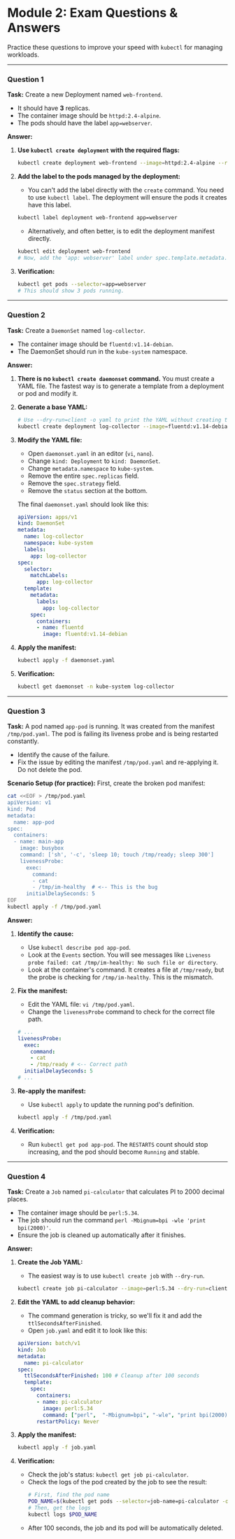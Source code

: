 # Module 2: Exam Questions & Answers

Practice these questions to improve your speed with `kubectl` for managing workloads.

---

### Question 1

**Task:**
Create a new Deployment named `web-frontend`.
*   It should have **3** replicas.
*   The container image should be `httpd:2.4-alpine`.
*   The pods should have the label `app=webserver`.

**Answer:**

1.  **Use `kubectl create deployment` with the required flags:**
    ```bash
    kubectl create deployment web-frontend --image=httpd:2.4-alpine --replicas=3
    ```

2.  **Add the label to the pods managed by the deployment:**
    *   You can't add the label directly with the `create` command. You need to use `kubectl label`. The deployment will ensure the pods it creates have this label.
    ```bash
    kubectl label deployment web-frontend app=webserver
    ```
    *   Alternatively, and often better, is to edit the deployment manifest directly.
    ```bash
    kubectl edit deployment web-frontend
    # Now, add the 'app: webserver' label under spec.template.metadata.labels
    ```

3.  **Verification:**
    ```bash
    kubectl get pods --selector=app=webserver
    # This should show 3 pods running.
    ```

---

### Question 2

**Task:**
Create a `DaemonSet` named `log-collector`.
*   The container image should be `fluentd:v1.14-debian`.
*   The DaemonSet should run in the `kube-system` namespace.

**Answer:**

1.  **There is no `kubectl create daemonset` command.** You must create a YAML file. The fastest way is to generate a template from a deployment or pod and modify it.

2.  **Generate a base YAML:**
    ```bash
    # Use --dry-run=client -o yaml to print the YAML without creating the object
    kubectl create deployment log-collector --image=fluentd:v1.14-debian --dry-run=client -o yaml > daemonset.yaml
    ```

3.  **Modify the YAML file:**
    *   Open `daemonset.yaml` in an editor (`vi`, `nano`).
    *   Change `kind: Deployment` to `kind: DaemonSet`.
    *   Change `metadata.namespace` to `kube-system`.
    *   Remove the entire `spec.replicas` field.
    *   Remove the `spec.strategy` field.
    *   Remove the `status` section at the bottom.

    The final `daemonset.yaml` should look like this:
    ```yaml
    apiVersion: apps/v1
    kind: DaemonSet
    metadata:
      name: log-collector
      namespace: kube-system
      labels:
        app: log-collector
    spec:
      selector:
        matchLabels:
          app: log-collector
      template:
        metadata:
          labels:
            app: log-collector
        spec:
          containers:
          - name: fluentd
            image: fluentd:v1.14-debian
    ```

4.  **Apply the manifest:**
    ```bash
    kubectl apply -f daemonset.yaml
    ```

5.  **Verification:**
    ```bash
    kubectl get daemonset -n kube-system log-collector
    ```

---

### Question 3

**Task:**
A pod named `app-pod` is running. It was created from the manifest `/tmp/pod.yaml`. The pod is failing its liveness probe and is being restarted constantly.
*   Identify the cause of the failure.
*   Fix the issue by editing the manifest `/tmp/pod.yaml` and re-applying it. Do not delete the pod.

**Scenario Setup (for practice):**
First, create the broken pod manifest:
```bash
cat <<EOF > /tmp/pod.yaml
apiVersion: v1
kind: Pod
metadata:
  name: app-pod
spec:
  containers:
  - name: main-app
    image: busybox
    command: ['sh', '-c', 'sleep 10; touch /tmp/ready; sleep 300']
    livenessProbe:
      exec:
        command:
        - cat
        - /tmp/im-healthy  # <-- This is the bug
      initialDelaySeconds: 5
EOF
kubectl apply -f /tmp/pod.yaml
```

**Answer:**

1.  **Identify the cause:**
    *   Use `kubectl describe pod app-pod`.
    *   Look at the `Events` section. You will see messages like `Liveness probe failed: cat /tmp/im-healthy: No such file or directory`.
    *   Look at the container's command. It creates a file at `/tmp/ready`, but the probe is checking for `/tmp/im-healthy`. This is the mismatch.

2.  **Fix the manifest:**
    *   Edit the YAML file: `vi /tmp/pod.yaml`.
    *   Change the `livenessProbe` command to check for the correct file path.
    ```yaml
    # ...
    livenessProbe:
      exec:
        command:
        - cat
        - /tmp/ready # <-- Correct path
      initialDelaySeconds: 5
    # ...
    ```

3.  **Re-apply the manifest:**
    *   Use `kubectl apply` to update the running pod's definition.
    ```bash
    kubectl apply -f /tmp/pod.yaml
    ```

4.  **Verification:**
    *   Run `kubectl get pod app-pod`. The `RESTARTS` count should stop increasing, and the pod should become `Running` and stable.

---

### Question 4

**Task:**
Create a `Job` named `pi-calculator` that calculates PI to 2000 decimal places.
*   The container image should be `perl:5.34`.
*   The job should run the command `perl -Mbignum=bpi -wle 'print bpi(2000)'`.
*   Ensure the job is cleaned up automatically after it finishes.

**Answer:**

1.  **Create the Job YAML:**
    *   The easiest way is to use `kubectl create job` with `--dry-run`.
    ```bash
    kubectl create job pi-calculator --image=perl:5.34 --dry-run=client -o yaml -- perl -Mbignum=bpi -wle 'print bpi(2000)' > job.yaml
    ```

2.  **Edit the YAML to add cleanup behavior:**
    *   The command generation is tricky, so we'll fix it and add the `ttlSecondsAfterFinished`.
    *   Open `job.yaml` and edit it to look like this:
    ```yaml
    apiVersion: batch/v1
    kind: Job
    metadata:
      name: pi-calculator
    spec:
      ttlSecondsAfterFinished: 100 # Cleanup after 100 seconds
      template:
        spec:
          containers:
          - name: pi-calculator
            image: perl:5.34
            command: ["perl",  "-Mbignum=bpi", "-wle", "print bpi(2000)"]
          restartPolicy: Never
    ```

3.  **Apply the manifest:**
    ```bash
    kubectl apply -f job.yaml
    ```

4.  **Verification:**
    *   Check the job's status: `kubectl get job pi-calculator`.
    *   Check the logs of the pod created by the job to see the result:
        ```bash
        # First, find the pod name
        POD_NAME=$(kubectl get pods --selector=job-name=pi-calculator -o jsonpath="{.items[0].metadata.name}")
        # Then, get the logs
        kubectl logs $POD_NAME
        ```
    *   After 100 seconds, the job and its pod will be automatically deleted.
